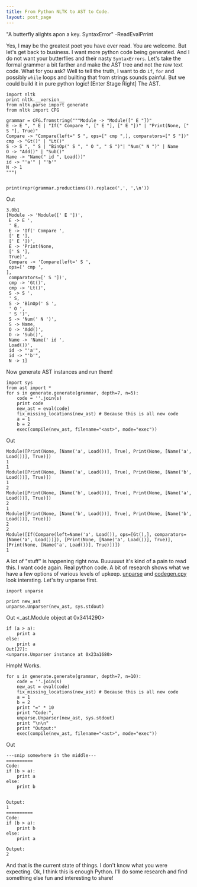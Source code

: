 ```yaml
---
title: From Python NLTK to AST to Code.
layout: post_page
---
```

   
  
   
   "A butterfly alights apon a key. SyntaxError"
   -ReadEvalPrrint

Yes, I may be the greatest poet you have ever read. You are welcome. But let's get back to business. I want more python code being generated. And I do not want your butterflies and their nasty `SyntaxErrors`. Let's take the formal grammer a bit farther and make the AST tree and not the raw text code. What for you ask? Well to tell the truth, I want to do `if`, `for` and possibly `while` loops and builting that from strings sounds painful. But we could build it in pure python logic! [Enter Stage Right] The AST.



    import nltk
    print nltk.__version__
    from nltk.parse import generate
    from nltk import CFG
    
    grammar = CFG.fromstring("""Module -> "Module([" E "])"
    E -> E ", " E | "If(" Compare ", [" E "], [" E "])" | "Print(None, [" S "], True)" 
    Compare -> "Compare(left=" S ", ops=[" cmp ",], comparators=[" S "])"
    cmp -> "Gt()" | "Lt()"
    S -> S ", " S | "BinOp(" S ", " O ", " S ")"| "Num(" N ")" | Name 
    O -> "Add()" | "Sub()" 
    Name -> "Name(" id ", Load())"
    id -> "'a'" | "'b'"
    N -> 1
    """)
    
    
    print(repr(grammar.productions()).replace(',', ',\n'))

Out

    3.0b1
    [Module -> 'Module([' E '])',
     E -> E ',
     ' E,
     E -> 'If(' Compare ',
     [' E '],
     [' E '])',
     E -> 'Print(None,
     [' S '],
     True)',
     Compare -> 'Compare(left=' S ',
     ops=[' cmp ',
    ],
     comparators=[' S '])',
     cmp -> 'Gt()',
     cmp -> 'Lt()',
     S -> S ',
     ' S,
     S -> 'BinOp(' S ',
     ' O ',
     ' S ')',
     S -> 'Num(' N ')',
     S -> Name,
     O -> 'Add()',
     O -> 'Sub()',
     Name -> 'Name(' id ',
     Load())',
     id -> "'a'",
     id -> "'b'",
     N -> 1]
     
Now generate AST instances and run them! 

    import sys
    from ast import *
    for s in generate.generate(grammar, depth=7, n=5):
        code = ''.join(s)
        print code
        new_ast = eval(code)
        fix_missing_locations(new_ast) # Because this is all new code
        a = 1
        b = 2
        exec(compile(new_ast, filename="<ast>", mode="exec"))
        
Out
    
    Module([Print(None, [Name('a', Load())], True), Print(None, [Name('a', Load())], True)])
    1
    1
    Module([Print(None, [Name('a', Load())], True), Print(None, [Name('b', Load())], True)])
    1
    2
    Module([Print(None, [Name('b', Load())], True), Print(None, [Name('a', Load())], True)])
    2
    1
    Module([Print(None, [Name('b', Load())], True), Print(None, [Name('b', Load())], True)])
    2
    2
    Module([If(Compare(left=Name('a', Load()), ops=[Gt(),], comparators=[Name('a', Load())]), [Print(None, [Name('a', Load())], True)], [Print(None, [Name('a', Load())], True)])])
    1
    
A lot of "stuff" is happening right now. Buuuuuut it's kind of a pain to read this. I want code again. Real python code. A bit of research shows what we have a few options of various levels of upkeep. 
[unparse](https://pypi.python.org/pypi/UnParse) and 
[codegen.cpy](https://github.com/andreif/codegen/blob/master/codegen.py) look intersting. Let's try unparse first. 

    import unparse
    
    print new_ast
    unparse.Unparser(new_ast, sys.stdout)

Out
    <_ast.Module object at 0x3414290>
    
    if (a > a):
        print a
    else:
        print a
    Out[27]:
    <unparse.Unparser instance at 0x23a1680>
    
Hmph! Works.

    for s in generate.generate(grammar, depth=7, n=10):
        code = ''.join(s)
        new_ast = eval(code)
        fix_missing_locations(new_ast) # Because this is all new code
        a = 1
        b = 2
        print "=" * 10
        print "Code:",
        unparse.Unparser(new_ast, sys.stdout)
        print "\n\n"
        print "Output:"
        exec(compile(new_ast, filename="<ast>", mode="exec"))
        
Out

    ---snip somewhere in the middle---
    ==========
    Code:
    if (b > a):
        print a
    else:
        print b 
    
    
    Output:
    1
    ==========
    Code:
    if (b > a):
        print b
    else:
        print a 
    
    Output:
    2


And that is the current state of things. I don't know what you were expecting. Ok, I think this is enough Python. I'll do some research and find something else fun and interesting to share!
